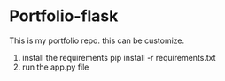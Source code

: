 # Portfolio-flask
This is my portfolio repo. this can be customize.
1. install the requirements pip install -r requirements.txt
2. run the app.py file 
